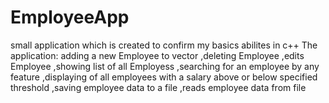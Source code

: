 # EmployeeApp
small application which is created to confirm my basics abilites in c++ 
The application:
adding a new Employee to vector
,deleting Employee
,edits Employee
,showing list of all Employess
,searching for an employee by any feature
,displaying of all employees with a salary above or below
specified threshold
,saving employee data to a file
,reads employee data from file
